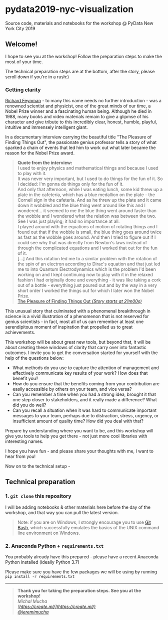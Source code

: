 # pydata2019-nyc-visualization

Source code, materials and notebooks for the workshop @ PyData New York City 2019

## Welcome!

I hope to see you at the workshop! Follow the preparation steps to make the most of your time.

The technical preparation steps are at the bottom, after the story, please scroll down if you're in a rush:)

### Getting clarity

[Richard Feynman](https://www.nobelprize.org/prizes/physics/1965/feynman/biographical/) - to many this name needs no further introduction - was a renowned scientist and physicist, one of the great minds of our time, a Nobel Prize winner and a fascinating human being. Although he died in 1988, many books and video materials remain to give a glipmse of his character and give tribute to this incredibly clear, honest, humble, playful, intuitive and immensely intelligent giant.

In a documentary interview carrying the beautiful title "The Pleasure of Finding Things Out", the passionate genius professor tells a story of what sparked a chain of events that led him to work out what later became the reason for the Nobel Prize award.

> **Quote from the interview:**  
> I used to enjoy physics and mathematical things and because I used to play with it.  
> It was never very important, but I used to do things for the fun of it. So I decided: I'm gonna do things only for the fun of it.  
> And only that afternoon, while I was eating lunch, some kid threw up a plate in the cafeteria, which has a blue medallion on the plate - the Cornell sign in the cafeteria. And as he threw up the plate and it came down it wobbled and the blue thing went around like this and I wondered... it seemed to me the blue thing went around faster than the wobble and I wondered what the relation was between the two.  
> See I was just playing; it had no importance at all.  
> I played around with the equations of motion of rotating things and I found out that if the wobble is small, the blue thing goes around twice as fast as the wobble goes around. And then I tried to figure out if I could see why that was directly from Newton's laws instead of through the complicated equations and I worked that out for the fun of it.  
[...]
> And this rotation led me to a similar problem with the rotation of the spin of an electron according to Dirac's equation and that just led me to into Quantum Electrodynamics which is the problem I'd been working on and I kept continuing now to play with it in the relaxed fashion I had originally done and everything - it was like taking a cork out of a bottle - everything just poured out and by the way in a very short order I worked the things out for which I later won the Nobel Prize.  
> [The Pleasure of Finding Things Out *(Story starts at 21m00s)*](https://topdocumentaryfilms.com/pleasure-finding-things-out/)


This unusual story that culminated with a phenomenal breakthrough in science is a vivid illustration of a phenomenon that is not reserved for genius scientists - in fact, most all of us can remember at least one serendipitous moment of inspiration that propelled us to great achievements.

This workshop will be about great new tools, but beyond that, it will be about creating these windows of clarity that carry over into fantastic outcomes. I invite you to get the conversation started for yourself with the help of the questions below:

* What methods do you use to capture the attention of management and effectively communicate key results of your work? How does that benefit you?
* How do you ensure that the benefits coming from your contribution are easily accessible by others on your team, and vice versa?
* Can you remember a time when you had a strong idea, brought it that one step closer to stakeholders, and it really made a difference? What did you do well?
* Can you recall a situation when it was hard to communicate important messages to your team, perhaps due to distraction, stress, urgency, or insufficient amount of quality time? How did you deal with that?

Prepare by understanding where you want to be, and this workshop will give you tools to help you get there - not just more cool libraries with interesting names.

I hope you have fun - and please share your thoughts with me, I want to hear from you!

Now on to the technical setup -


## Technical preparation

### 1. `git clone` this repository

I will be adding notebooks & other materials here before the day of the workshop, and that way you can pull the latest version.

> Note: if you are on Windows, I strongly encourage you to use [Git Bash](https://gitforwindows.org), which successfully emulates the basics of the UNIX command line environment on Windows.

### 2. Anaconda Python + `requirements.txt`

You probably already have this prepared - please have a recent Anaconda Python installed (ideally Python 3.7)

Please make sure you have the few packages we will be using by running `pip install -r requirements.txt`


--- 
> **Thank you for taking the preparation steps. See you at the workshop!**  
> *Michal Mucha*  
> *[https://create.ml/](https://create.ml/)*  
> *[@jeremimucha](https://twitter.com/jeremimucha)*